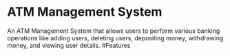 # ATM Management System
An ATM Management System that allows users to perform various banking operations like adding users, deleting users, depositing money, withdrawing money, and viewing user details.
#Features 
